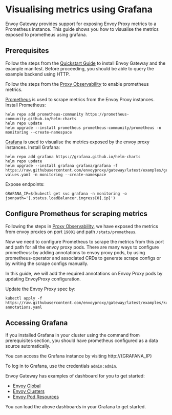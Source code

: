 # Visualising metrics using Grafana

Envoy Gateway provides support for exposing Envoy Proxy metrics to a Prometheus instance.
This guide shows you how to visualise the metrics exposed to prometheus using grafana.

## Prerequisites

Follow the steps from the [Quickstart Guide](quickstart.md) to install Envoy Gateway and the example manifest.
Before proceeding, you should be able to query the example backend using HTTP.

Follow the steps from the [Proxy Observability](proxy-observability.md#Metrics) to enable prometheus metrics.

[Prometheus](https://prometheus.io) is used to scrape metrics from the Envoy Proxy instances. Install Prometheus:

```shell
helm repo add prometheus-community https://prometheus-community.github.io/helm-charts
helm repo update
helm upgrade --install prometheus prometheus-community/prometheus -n monitoring --create-namespace
```

[Grafana](https://grafana.com/grafana/) is used to visualise the metrics exposed by the envoy proxy instances.
Install Grafana:
```shell
helm repo add grafana https://grafana.github.io/helm-charts
helm repo update
helm upgrade --install grafana grafana/grafana -f https://raw.githubusercontent.com/envoyproxy/gateway/latest/examples/grafana/helm-values.yaml -n monitoring --create-namespace
```

Expose endpoints:

```shell
GRAFANA_IP=$(kubectl get svc grafana -n monitoring -o jsonpath='{.status.loadBalancer.ingress[0].ip}')
```

## Configure Prometheus for scraping metrics
Following the steps in [Proxy Observability](proxy-observability.md#Metrics), we have exposed the metrics from
envoy proxies on port `19001` and path `/stats/prometheus`.

Now we need to configure Prometheus to scrape the metrics from this port and path for all the envoy proxy pods.
There are many ways to configure prometheus: by adding annotations to envoy proxy pods,
by using prometheus-operator and associated CRDs to generate scrape configs or by writing the scrape configs manually.

In this guide, we will add the required annotations on Envoy Proxy pods by updating EnvoyProxy configuration.

Update the Envoy Proxy spec by:

```shell
kubectl apply -f https://raw.githubusercontent.com/envoyproxy/gateway/latest/examples/kubernetes/metric/prometheus-annotations.yaml
```

## Accessing Grafana
If you installed Grafana in your cluster using the command from prerequisites section,
you should have prometheus configured as a data source automatically.

You can access the Grafana instance by visiting http://{GRAFANA_IP}

To log in to Grafana, use the credentials `admin:admin`.

Envoy Gateway has examples of dashboard for you to get started:
- [Envoy Global](https://raw.githubusercontent.com/envoyproxy/gateway/latest/examples/dashboards/envoy-global.json)
- [Envoy Clusters]((https://raw.githubusercontent.com/envoyproxy/gateway/latest/examples/dashboards/envoy-clusters.json))
- [Envoy Pod Resources]((https://raw.githubusercontent.com/envoyproxy/gateway/latest/examples/dashboards/envoy-pod-resource.json))

You can load the above dashboards in your Grafana to get started.

